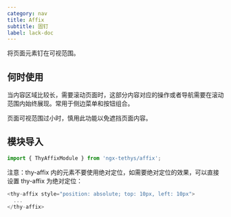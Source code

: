 ```yaml
---
category: nav
title: Affix
subtitle: 固钉
label: lack-doc
---
```


<alert>将页面元素钉在可视范围。</alert>

## 何时使用

当内容区域比较长，需要滚动页面时，这部分内容对应的操作或者导航需要在滚动范围内始终展现。常用于侧边菜单和按钮组合。

页面可视范围过小时，慎用此功能以免遮挡页面内容。


## 模块导入
```ts
import { ThyAffixModule } from 'ngx-tethys/affix';
```

注意：thy-affix 内的元素不要使用绝对定位，如需要绝对定位的效果，可以直接设置 thy-affix 为绝对定位：

```ts
<thy-affix style="position: absolute; top: 10px, left: 10px">
  ...
</thy-affix>
```
